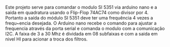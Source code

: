 Este projeto serve para comandar o modulo SI 5351 via arduino nano e a saida em quadratura usando o Flip-Flop 74AC74 como divisor por 4.
Portanto a saída do módulo SI 5351 deve ter uma frequência 4 vezes a frequ~encia desejada.
O Arduino nano recebe o comando para ajustar a frequencia através da porta serial e comanda o modulo com a comunicação I2C.
A faixa de 3 a 30 Mhz é dividada em 08 subfaixas e com a saida em nivel HI para acionar a troca dos filtros.
